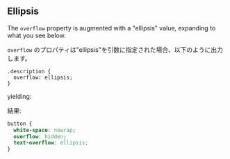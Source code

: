 ## Ellipsis

The `overflow` property is augmented with a "ellipsis" value, expanding to what you see below.

`overflow` のプロパティは"ellipsis"を引数に指定された場合、以下のように出力します。


```stylus
.description {
  overflow: ellipsis;
}
```

yielding:

結果:

```css
button {
  white-space: nowrap;
  overflow: hidden;
  text-overflow: ellipsis;
}
```
